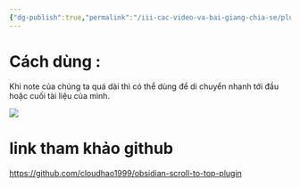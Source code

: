 ```yaml
---
{"dg-publish":true,"permalink":"/iii-cac-video-va-bai-giang-chia-se/plugin-scroll-to-top-plugin/","dgPassFrontmatter":true,"noteIcon":"1","created":"","updated":""}
---
```



# Cách dùng :

Khi note của chúng ta quá dài thì có thể dùng để di chuyển nhanh tới đầu hoặc cuối tài liệu của mình.

![](https://i.imgur.com/zIcUvkx.png)

# link tham khảo github
https://github.com/cloudhao1999/obsidian-scroll-to-top-plugin